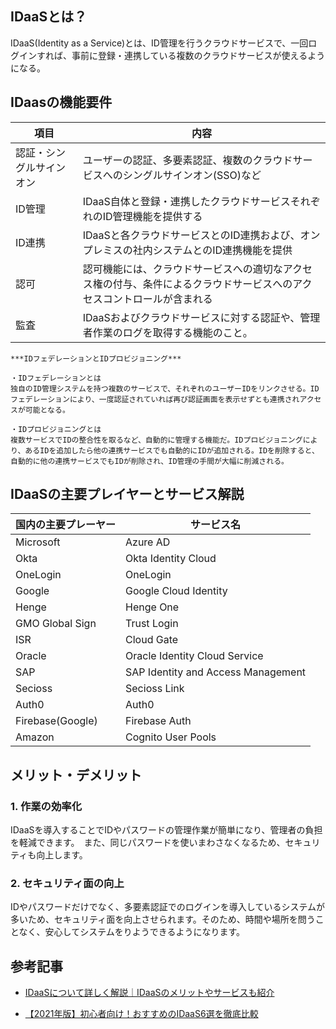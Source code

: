 ## IDaaSとは？

IDaaS(Identity as a Service)とは、ID管理を行うクラウドサービスで、一回ログインすれば、事前に登録・連携している複数のクラウドサービスが使えるようになる。

## IDaasの機能要件

|  項目  |  内容  |
| ---- | ---- |
|  認証・シングルサインオン  |  ユーザーの認証、多要素認証、複数のクラウドサービスへのシングルサインオン(SSO)など  |
|  ID管理  |  IDaaS自体と登録・連携したクラウドサービスそれぞれのID管理機能を提供する |
|  ID連携  |  IDaaSと各クラウドサービスとのID連携および、オンプレミスの社内システムとのID連携機能を提供  |
|  認可  |  認可機能には、クラウドサービスへの適切なアクセス権の付与、条件によるクラウドサービスへのアクセスコントロールが含まれる  |
|  監査  |  IDaaSおよびクラウドサービスに対する認証や、管理者作業のログを取得する機能のこと。  |  

```
***IDフェデレーションとIDプロビジョニング***

・IDフェデレーションとは
独自のID管理システムを持つ複数のサービスで、それぞれのユーザーIDをリンクさせる。IDフェデレーションにより、一度認証されていれば再び認証画面を表示せずとも連携されアクセスが可能となる。

・IDプロビジョニングとは
複数サービスでIDの整合性を取るなど、自動的に管理する機能だ。IDプロビジョニングにより、あるIDを追加したら他の連携サービスでも自動的にIDが追加される。IDを削除すると、自動的に他の連携サービスでもIDが削除され、ID管理の手間が大幅に削減される。
```

## IDaaSの主要プレイヤーとサービス解説

|  国内の主要プレーヤー  |  サービス名  |
| ---- | ---- |
|  Microsoft  |  Azure AD  |
|  Okta  |  Okta Identity Cloud  |
|  OneLogin  |  OneLogin  |
|  Google  |  Google Cloud Identity  |
|  Henge  |  Henge One  |
|  GMO Global Sign  |  Trust Login  |
|  ISR  |  Cloud Gate  |
|  Oracle  |  Oracle Identity Cloud Service  |
|  SAP  |  SAP Identity and Access Management  |
|  Secioss  |  Secioss Link  |
| Auth0  |  Auth0  |
|  Firebase(Google)  |  Firebase Auth  |
|  Amazon  |  Cognito User Pools  |

## メリット・デメリット

### 1. 作業の効率化

IDaaSを導入することでIDやパスワードの管理作業が簡単になり、管理者の負担を軽減できます。　また、同じパスワードを使いまわさなくなるため、セキュリティも向上します。

### 2. セキュリティ面の向上

IDやパスワードだけでなく、多要素認証でのログインを導入しているシステムが多いため、セキュリティ面を向上させられます。そのため、時間や場所を問うことなく、安心してシステムをりようできるようになります。

## 参考記事

- [IDaaSについて詳しく解説｜IDaaSのメリットやサービスも紹介](https://www.fenet.jp/infla/column/technology/202/#IDaaS%E3%81%AB%E3%82%88%E3%81%A3%E3%81%A6%E3%82%82%E3%81%9F%E3%82%89%E3%81%95%E3%82%8C%E3%82%8B%E3%82%B7%E3%82%B9%E3%83%86%E3%83%A0%E3%81%AE%E5%8A%B9%E7%8E%87%E5%8C%96)

- [【2021年版】初心者向け！おすすめのIDaaS6選を徹底比較](https://kigyolog.com/service.php?id=179#5-0)